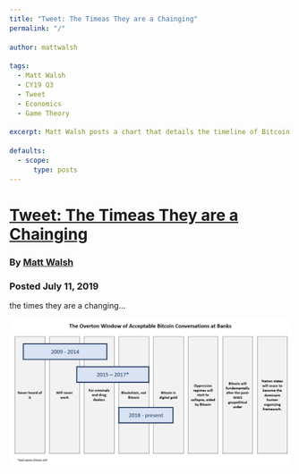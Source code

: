 ```yaml
---
title: "Tweet: The Timeas They are a Chainging"
permalink: "/" 

author: mattwalsh

tags:
  - Matt Walsh
  - CY19 Q3
  - Tweet
  - Economics
  - Game Theory

excerpt: Matt Walsh posts a chart that details the timeline of Bitcoin opion with bankers. Posted July 11, 2019.

defaults:
  - scope:
      type: posts
---
```


# [Tweet: The Timeas They are a Chainging](https://twitter.com/MattWalshInBos/status/1149321981730459653)
### By [Matt Walsh](https://twitter.com/MattWalshInBos)
### Posted July 11, 2019

the times they are a changing...

![](/assets/images/cy19/cy19q3m7/mw-png.jpg)